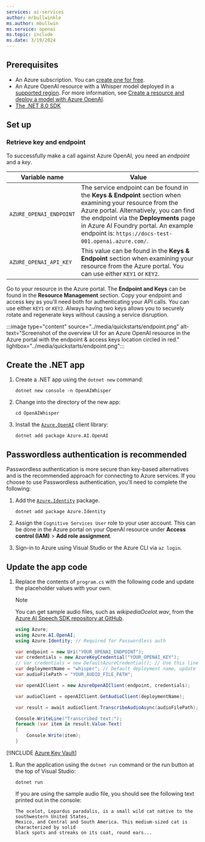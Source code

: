```yaml
---
services: ai-services
author: mrbullwinkle
ms.author: mbullwin
ms.service: openai
ms.topic: include
ms.date: 3/19/2024
---
```


## Prerequisites

- An Azure subscription. You can [create one for free](https://azure.microsoft.com/free/cognitive-services?azure-portal=true).
- An Azure OpenAI resource with a Whisper model deployed in a [supported region](../concepts/models.md#whisper-models). For more information, see [Create a resource and deploy a model with Azure OpenAI](../how-to/create-resource.md).
- [The .NET 8.0 SDK](https://dotnet.microsoft.com/en-us/download)

## Set up

### Retrieve key and endpoint

To successfully make a call against Azure OpenAI, you need an *endpoint* and a *key*.

|Variable name | Value |
|--------------------------|-------------|
| `AZURE_OPENAI_ENDPOINT`               | The service endpoint can be found in the **Keys & Endpoint** section when examining your resource from the Azure portal. Alternatively, you can find the endpoint via the **Deployments** page in Azure AI Foundry portal. An example endpoint is: `https://docs-test-001.openai.azure.com/`.|
| `AZURE_OPENAI_API_KEY` | This value can be found in the **Keys & Endpoint** section when examining your resource from the Azure portal. You can use either `KEY1` or `KEY2`.|

Go to your resource in the Azure portal. The **Endpoint and Keys** can be found in the **Resource Management** section. Copy your endpoint and access key as you'll need both for authenticating your API calls. You can use either `KEY1` or `KEY2`. Always having two keys allows you to securely rotate and regenerate keys without causing a service disruption.

:::image type="content" source="../media/quickstarts/endpoint.png" alt-text="Screenshot of the overview UI for an Azure OpenAI resource in the Azure portal with the endpoint & access keys location circled in red." lightbox="../media/quickstarts/endpoint.png":::

## Create the .NET app

1. Create a .NET app using the `dotnet new` command:

    ```dotnetcli
    dotnet new console -n OpenAIWhisper
    ```

1. Change into the directory of the new app:

    ```dotnetcli
    cd OpenAIWhisper
    ```

1. Install the [`Azure.OpenAI`](https://www.nuget.org/packages/Azure.AI.OpenAI/) client library:

    ```dotnetcli
    dotnet add package Azure.AI.OpenAI
    ```

## Passwordless authentication is recommended

Passwordless authentication is more secure than key-based alternatives and is the recommended approach for connecting to Azure services. If you choose to use Passwordless authentication, you'll need to complete the following:

1. Add the [`Azure.Identity`](https://www.nuget.org/packages/Azure.Identity) package.

    ```dotnetcli
    dotnet add package Azure.Identity
    ```

1. Assign the `Cognitive Services User` role to your user account. This can be done in the Azure portal on your OpenAI resource under **Access control (IAM)** > **Add role assignment**.
1. Sign-in to Azure using Visual Studio or the Azure CLI via `az login`.

## Update the app code

1. Replace the contents of `program.cs` with the following code and update the placeholder values with your own.

    > [!NOTE]
    > You can get sample audio files, such as *wikipediaOcelot.wav*, from the [Azure AI Speech SDK repository at GitHub](https://github.com/Azure-Samples/cognitive-services-speech-sdk/tree/master/sampledata/audiofiles).
    
    ```csharp
    using Azure;
    using Azure.AI.OpenAI;
    using Azure.Identity; // Required for Passwordless auth
    
    var endpoint = new Uri("YOUR_OPENAI_ENDPOINT");
    var credentials = new AzureKeyCredential("YOUR_OPENAI_KEY");
    // var credentials = new DefaultAzureCredential(); // Use this line for Passwordless auth
    var deploymentName = "whisper"; // Default deployment name, update with your own if necessary
    var audioFilePath = "YOUR_AUDIO_FILE_PATH";
    
    var openAIClient = new AzureOpenAIClient(endpoint, credentials);
    
    var audioClient = openAIClient.GetAudioClient(deploymentName);
    
    var result = await audioClient.TranscribeAudioAsync(audioFilePath);
    
    Console.WriteLine("Transcribed text:");
    foreach (var item in result.Value.Text)
    {
        Console.Write(item);
    }
    ```

[!INCLUDE [Azure Key Vault](~/reusable-content/ce-skilling/azure/includes/ai-services/security/azure-key-vault.md)]

1. Run the application using the `dotnet run` command or the run button at the top of Visual Studio:

    ```dotnetcli
    dotnet run
    ```

    If you are using the sample audio file, you should see the following text printed out in the console:

    ```text
    The ocelot, Lepardus paradalis, is a small wild cat native to the southwestern United States, 
    Mexico, and Central and South America. This medium-sized cat is characterized by solid 
    black spots and streaks on its coat, round ears...
    ```
    